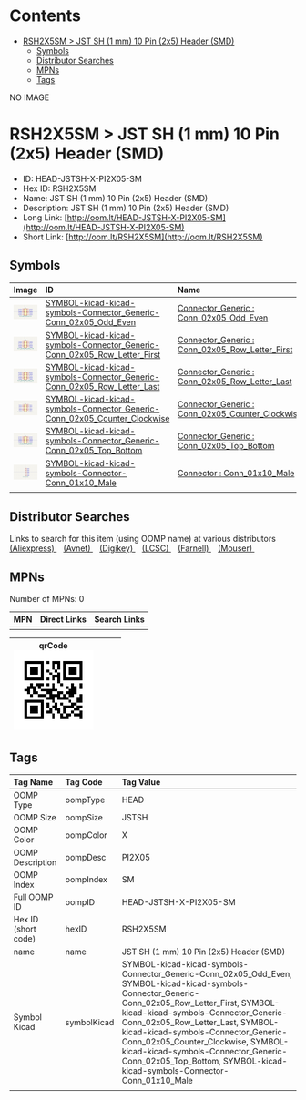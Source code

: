 



Contents
========

* [RSH2X5SM > JST SH (1 mm) 10 Pin (2x5) Header (SMD)](#rsh2x5sm--jst-sh-1-mm-10-pin-2x5-header-smd)
	* [Symbols](#symbols)
	* [Distributor Searches](#distributor-searches)
	* [MPNs](#mpns)
	* [Tags](#tags)
  
NO IMAGE  
# RSH2X5SM > JST SH (1 mm) 10 Pin (2x5) Header (SMD)

- ID: HEAD-JSTSH-X-PI2X05-SM
- Hex ID: RSH2X5SM
- Name: JST SH (1 mm) 10 Pin (2x5) Header (SMD)
- Description: JST SH (1 mm) 10 Pin (2x5) Header (SMD)
- Long Link: [http://oom.lt/HEAD-JSTSH-X-PI2X05-SM](http://oom.lt/HEAD-JSTSH-X-PI2X05-SM)
- Short Link: [http://oom.lt/RSH2X5SM](http://oom.lt/RSH2X5SM)

## Symbols
  

|Image|ID|Name|
| :--- | :--- | :--- |
|[![](https://raw.githubusercontent.com/oomlout/oomlout_OOMP_eda_V2/main/SYMBOL/kicad/kicad-symbols/Connector_Generic/Conn_02x05_Odd_Even/image_140.png)](https://github.com/oomlout/oomlout_OOMP_eda_V2/tree/main/SYMBOL/kicad/kicad-symbols/Connector_Generic/Conn_02x05_Odd_Even/)|[SYMBOL-kicad-kicad-symbols-Connector_Generic-Conn_02x05_Odd_Even](https://github.com/oomlout/oomlout_OOMP_eda_V2/tree/main/SYMBOL/kicad/kicad-symbols/Connector_Generic/Conn_02x05_Odd_Even/)|[Connector_Generic : Conn_02x05_Odd_Even](https://github.com/oomlout/oomlout_OOMP_eda_V2/tree/main/SYMBOL/kicad/kicad-symbols/Connector_Generic/Conn_02x05_Odd_Even/)|
|[![](https://raw.githubusercontent.com/oomlout/oomlout_OOMP_eda_V2/main/SYMBOL/kicad/kicad-symbols/Connector_Generic/Conn_02x05_Row_Letter_First/image_140.png)](https://github.com/oomlout/oomlout_OOMP_eda_V2/tree/main/SYMBOL/kicad/kicad-symbols/Connector_Generic/Conn_02x05_Row_Letter_First/)|[SYMBOL-kicad-kicad-symbols-Connector_Generic-Conn_02x05_Row_Letter_First](https://github.com/oomlout/oomlout_OOMP_eda_V2/tree/main/SYMBOL/kicad/kicad-symbols/Connector_Generic/Conn_02x05_Row_Letter_First/)|[Connector_Generic : Conn_02x05_Row_Letter_First](https://github.com/oomlout/oomlout_OOMP_eda_V2/tree/main/SYMBOL/kicad/kicad-symbols/Connector_Generic/Conn_02x05_Row_Letter_First/)|
|[![](https://raw.githubusercontent.com/oomlout/oomlout_OOMP_eda_V2/main/SYMBOL/kicad/kicad-symbols/Connector_Generic/Conn_02x05_Row_Letter_Last/image_140.png)](https://github.com/oomlout/oomlout_OOMP_eda_V2/tree/main/SYMBOL/kicad/kicad-symbols/Connector_Generic/Conn_02x05_Row_Letter_Last/)|[SYMBOL-kicad-kicad-symbols-Connector_Generic-Conn_02x05_Row_Letter_Last](https://github.com/oomlout/oomlout_OOMP_eda_V2/tree/main/SYMBOL/kicad/kicad-symbols/Connector_Generic/Conn_02x05_Row_Letter_Last/)|[Connector_Generic : Conn_02x05_Row_Letter_Last](https://github.com/oomlout/oomlout_OOMP_eda_V2/tree/main/SYMBOL/kicad/kicad-symbols/Connector_Generic/Conn_02x05_Row_Letter_Last/)|
|[![](https://raw.githubusercontent.com/oomlout/oomlout_OOMP_eda_V2/main/SYMBOL/kicad/kicad-symbols/Connector_Generic/Conn_02x05_Counter_Clockwise/image_140.png)](https://github.com/oomlout/oomlout_OOMP_eda_V2/tree/main/SYMBOL/kicad/kicad-symbols/Connector_Generic/Conn_02x05_Counter_Clockwise/)|[SYMBOL-kicad-kicad-symbols-Connector_Generic-Conn_02x05_Counter_Clockwise](https://github.com/oomlout/oomlout_OOMP_eda_V2/tree/main/SYMBOL/kicad/kicad-symbols/Connector_Generic/Conn_02x05_Counter_Clockwise/)|[Connector_Generic : Conn_02x05_Counter_Clockwise](https://github.com/oomlout/oomlout_OOMP_eda_V2/tree/main/SYMBOL/kicad/kicad-symbols/Connector_Generic/Conn_02x05_Counter_Clockwise/)|
|[![](https://raw.githubusercontent.com/oomlout/oomlout_OOMP_eda_V2/main/SYMBOL/kicad/kicad-symbols/Connector_Generic/Conn_02x05_Top_Bottom/image_140.png)](https://github.com/oomlout/oomlout_OOMP_eda_V2/tree/main/SYMBOL/kicad/kicad-symbols/Connector_Generic/Conn_02x05_Top_Bottom/)|[SYMBOL-kicad-kicad-symbols-Connector_Generic-Conn_02x05_Top_Bottom](https://github.com/oomlout/oomlout_OOMP_eda_V2/tree/main/SYMBOL/kicad/kicad-symbols/Connector_Generic/Conn_02x05_Top_Bottom/)|[Connector_Generic : Conn_02x05_Top_Bottom](https://github.com/oomlout/oomlout_OOMP_eda_V2/tree/main/SYMBOL/kicad/kicad-symbols/Connector_Generic/Conn_02x05_Top_Bottom/)|
|[![](https://raw.githubusercontent.com/oomlout/oomlout_OOMP_eda_V2/main/SYMBOL/kicad/kicad-symbols/Connector/Conn_01x10_Male/image_140.png)](https://github.com/oomlout/oomlout_OOMP_eda_V2/tree/main/SYMBOL/kicad/kicad-symbols/Connector/Conn_01x10_Male/)|[SYMBOL-kicad-kicad-symbols-Connector-Conn_01x10_Male](https://github.com/oomlout/oomlout_OOMP_eda_V2/tree/main/SYMBOL/kicad/kicad-symbols/Connector/Conn_01x10_Male/)|[Connector : Conn_01x10_Male](https://github.com/oomlout/oomlout_OOMP_eda_V2/tree/main/SYMBOL/kicad/kicad-symbols/Connector/Conn_01x10_Male/)|
||||

## Distributor Searches
  
Links to search for this item (using OOMP name) at various distributors  
[(Aliexpress) ](https://www.aliexpress.com/wholesale?SearchText=1117JST+SH+1+mm+10+Pin+2x5+Header+SMD)&nbsp;&nbsp;&nbsp;[(Avnet) ](https://www.avnet.com/shop/us/search/JST+SH+1+mm+10+Pin+2x5+Header+SMD)&nbsp;&nbsp;&nbsp;[(Digikey) ](https://www.digikey.co.uk/en/products/result?s=JST+SH+1+mm+10+Pin+2x5+Header+SMD)&nbsp;&nbsp;&nbsp;[(LCSC) ](https://www.lcsc.com/search?q=JST+SH+1+mm+10+Pin+2x5+Header+SMD)&nbsp;&nbsp;&nbsp;[(Farnell) ](https://uk.farnell.com/search?st=JST+SH+1+mm+10+Pin+2x5+Header+SMD)&nbsp;&nbsp;&nbsp;[(Mouser) ](https://www.mouser.com/c/?q=JST+SH+1+mm+10+Pin+2x5+Header+SMD)&nbsp;&nbsp;&nbsp;
## MPNs
  
Number of MPNs: 0  

|MPN|Direct Links|Search Links|
| :--- | :--- | :--- |
||||
  

|qrCode<br>[![](https://raw.githubusercontent.com/oomlout/oomlout_OOMP_parts_V2/main/HEAD/JSTSH/X/PI2X05/SM/qrCode_140.png)](https://github.com/oomlout/oomlout_OOMP_parts_V2/tree/main/HEAD/JSTSH/X/PI2X05/SM/qrCode.png)||||
| :---: | :---: | :---: | :---: |

## Tags
  

|Tag Name|Tag Code|Tag Value|
| :--- | :--- | :--- |
|OOMP Type|oompType|HEAD|
|OOMP Size|oompSize|JSTSH|
|OOMP Color|oompColor|X|
|OOMP Description|oompDesc|PI2X05|
|OOMP Index|oompIndex|SM|
|Full OOMP ID|oompID|HEAD-JSTSH-X-PI2X05-SM|
|Hex ID (short code)|hexID|RSH2X5SM|
|name|name|JST SH (1 mm) 10 Pin (2x5) Header (SMD)|
|Symbol Kicad|symbolKicad|SYMBOL-kicad-kicad-symbols-Connector_Generic-Conn_02x05_Odd_Even, SYMBOL-kicad-kicad-symbols-Connector_Generic-Conn_02x05_Row_Letter_First, SYMBOL-kicad-kicad-symbols-Connector_Generic-Conn_02x05_Row_Letter_Last, SYMBOL-kicad-kicad-symbols-Connector_Generic-Conn_02x05_Counter_Clockwise, SYMBOL-kicad-kicad-symbols-Connector_Generic-Conn_02x05_Top_Bottom, SYMBOL-kicad-kicad-symbols-Connector-Conn_01x10_Male|
||||
